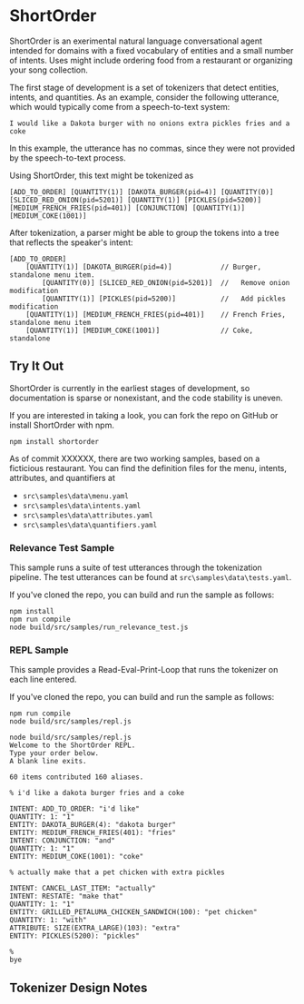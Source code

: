 # ShortOrder

ShortOrder is an exerimental natural language conversational agent intended for domains with a fixed vocabulary of entities and a small number of intents. Uses might include ordering food from a restaurant or organizing your song collection.

The first stage of development is a set of tokenizers that detect entities, intents, and quantities. As an example, consider the following utterance, which would typically come from a speech-to-text system:

~~~
I would like a Dakota burger with no onions extra pickles fries and a coke
~~~

In this example, the utterance has no commas, since they were not provided by the speech-to-text process.

Using ShortOrder, this text might be tokenized as

~~~
[ADD_TO_ORDER] [QUANTITY(1)] [DAKOTA_BURGER(pid=4)] [QUANTITY(0)]
[SLICED_RED_ONION(pid=5201)] [QUANTITY(1)] [PICKLES(pid=5200)]
[MEDIUM_FRENCH_FRIES(pid=401)] [CONJUNCTION] [QUANTITY(1)]
[MEDIUM_COKE(1001)]
~~~

After tokenization, a parser might be able to group the tokens into a tree that reflects the speaker's intent:
~~~
[ADD_TO_ORDER]
    [QUANTITY(1)] [DAKOTA_BURGER(pid=4)]            // Burger, standalone menu item.
        [QUANTITY(0)] [SLICED_RED_ONION(pid=5201)]  //   Remove onion modification
        [QUANTITY(1)] [PICKLES(pid=5200)]           //   Add pickles modification
    [QUANTITY(1)] [MEDIUM_FRENCH_FRIES(pid=401)]    // French Fries, standalone menu item
    [QUANTITY(1)] [MEDIUM_COKE(1001)]               // Coke, standalone
~~~

## Try It Out

ShortOrder is currently in the earliest stages of development, so documentation is
sparse or nonexistant, and the code stability is uneven.

If you are interested in taking a look, you can fork the repo on GitHub or install
ShortOrder with npm.

~~~
npm install shortorder
~~~

As of commit XXXXXX, there are two working samples, based on a ficticious restaurant. You can find the definition files for the menu, intents, attributes, and quantifiers at
* `src\samples\data\menu.yaml`
* `src\samples\data\intents.yaml`
* `src\samples\data\attributes.yaml`
* `src\samples\data\quantifiers.yaml`

### Relevance Test Sample

This sample runs a suite of test utterances through the tokenization pipeline. The test utterances can be found at `src\samples\data\tests.yaml`.

If you've cloned the repo, you can build and run the sample as follows:

~~~
npm install
npm run compile
node build/src/samples/run_relevance_test.js
~~~

### REPL Sample

This sample provides a Read-Eval-Print-Loop that runs the tokenizer on each line entered.

If you've cloned the repo, you can build and run the sample as follows:

~~~
npm run compile
node build/src/samples/repl.js
~~~

~~~
node build/src/samples/repl.js
Welcome to the ShortOrder REPL.
Type your order below.
A blank line exits.

60 items contributed 160 aliases.

% i'd like a dakota burger fries and a coke

INTENT: ADD_TO_ORDER: "i'd like"
QUANTITY: 1: "1"
ENTITY: DAKOTA_BURGER(4): "dakota burger"
ENTITY: MEDIUM_FRENCH_FRIES(401): "fries"
INTENT: CONJUNCTION: "and"
QUANTITY: 1: "1"
ENTITY: MEDIUM_COKE(1001): "coke"

% actually make that a pet chicken with extra pickles

INTENT: CANCEL_LAST_ITEM: "actually"
INTENT: RESTATE: "make that"
QUANTITY: 1: "1"
ENTITY: GRILLED_PETALUMA_CHICKEN_SANDWICH(100): "pet chicken"
QUANTITY: 1: "with"
ATTRIBUTE: SIZE(EXTRA_LARGE)(103): "extra"
ENTITY: PICKLES(5200): "pickles"

%
bye
~~~

## Tokenizer Design Notes

